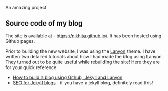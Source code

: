 An amazing project
## Source code of my blog

The site is available at - https://nikhita.github.io/. It has been hosted using Github pages.

Prior to building the new website, I was using the [Lanyon](https://github.com/poole/lanyon) theme. I have written two detailed tutorials about how I had made the blog using Lanyon. They turned out to be quite useful while rebuilding the site! Here they are for your quick reference:

* [How to build a blog using Github, Jekyll and Lanyon](https://nikhita.github.io/build-blog-using-github-jekyll)
* [SEO for Jekyll blogs](https://nikhita.github.io/build-blog-using-github-jekyll) - if you have a jekyll blog, definitely read this! 
